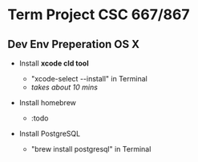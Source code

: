  Term Project CSC 667/867
========================


Dev Env Preperation OS X
-
  * Install **xcode cld tool**
    * "xcode-select --install"  in Terminal
    * *takes about 10 mins*

  * Install homebrew
    * :todo

  * Install PostgreSQL
    * "brew install postgresql" in Terminal

